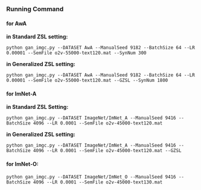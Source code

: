 ### Running Command


#### for AwA

**in Standard ZSL setting:**
```
python gan_imgc.py --DATASET AwA --ManualSeed 9182 --BatchSize 64 --LR 0.00001 --SemFile o2v-55000-text120.mat --SynNum 300
```
**in Generalized ZSL setting:**
```
python gan_imgc.py --DATASET AwA --ManualSeed 9182 --BatchSize 64 --LR 0.00001 --SemFile o2v-55000-text120.mat --GZSL --SynNum 1800
```

#### for ImNet-A

**in Standard ZSL Setting:**
```
python gan_imgc.py --DATASET ImageNet/ImNet_A --ManualSeed 9416 --BatchSize 4096 --LR 0.0001 --SemFile o2v-45000-text120.mat
```

**in Generalized ZSL setting:**
```
python gan_imgc.py --DATASET ImageNet/ImNet_A --ManualSeed 9416 --BatchSize 4096 --LR 0.0001 --SemFile o2v-45000-text120.mat --GZSL
```

#### for ImNet-O:
```
python gan_imgc.py --DATASET ImageNet/ImNet_O --ManualSeed 9416 --BatchSize 4096 --LR 0.0001 --SemFile o2v-45000-text130.mat
```